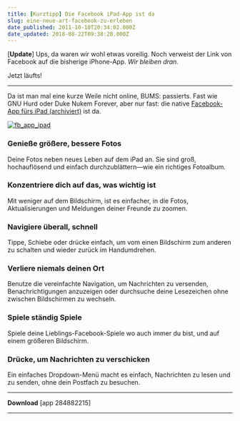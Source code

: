 ```yaml
---
title: [Kurztipp] Die Facebook iPad-App ist da
slug: eine-neue-art-facebook-zu-erleben
date_published: 2011-10-10T20:34:02.000Z
date_updated: 2018-08-22T09:38:28.000Z
---
```


[**Update**] Ups, da waren wir wohl etwas voreilig. Noch verweist der Link von Facebook auf die bisherige iPhone-App. *Wir bleiben dran.*

Jetzt läufts!

---

Da ist man mal eine kurze Weile nicht online, BUMS: passierts. Fast wie GNU Hurd oder Duke Nukem Forever, aber nur fast: die native [Facebook-App fürs iPad (archiviert)](http://web.archive.org/web/20111011195950/https://www.facebook.com/mobile/ipad) ist da.

[![fb_app_ipad](//picdump.thafaker.de/2011/10/fb_app_ipad-580x435.jpg)](http://picdump.thafaker.de/2011/10/fb_app_ipad.jpg)
### Genieße größere, bessere Fotos

Deine Fotos neben neues Leben auf dem iPad an. Sie sind groß, hochauflösend und einfach durchzublättern—wie ein richtiges Fotoalbum.

### Konzentriere dich auf das, was wichtig ist

Mit weniger auf dem Bildschirm, ist es einfacher, in die Fotos, Aktualisierungen und Meldungen deiner Freunde zu zoomen.

### Navigiere überall, schnell

Tippe, Schiebe oder drücke einfach, um vom einen Bildschirm zum anderen zu schalten und wieder zurück im Handumdrehen.

### Verliere niemals deinen Ort

Benutze die vereinfachte Navigation, um Nachrichten zu versenden, Benachrichtigungen anzuzeigen oder durchsuche deine Lesezeichen ohne zwischen Bildschirmen zu wechseln.

### Spiele ständig Spiele

Spiele deine Lieblings-Facebook-Spiele wo auch immer du bist, und auf einem größeren Bildschirm.

### Drücke, um Nachrichten zu verschicken

Ein einfaches Dropdown-Menü macht es einfach, Nachrichten zu lesen und zu senden, ohne dein Postfach zu besuchen.

---
**Download**
[app 284882215]

---
